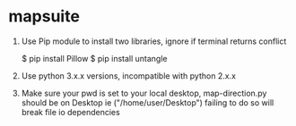 # mapsuite

1. Use Pip module to install two libraries, ignore if terminal returns conflict
	
	$ pip install Pillow
	$ pip install untangle

2. Use python 3.x.x versions, incompatible with python 2.x.x

3. Make sure your pwd is set to your local desktop, map-direction.py should be on Desktop
	ie ("/home/user/Desktop")
	failing to do so will break file io dependencies
